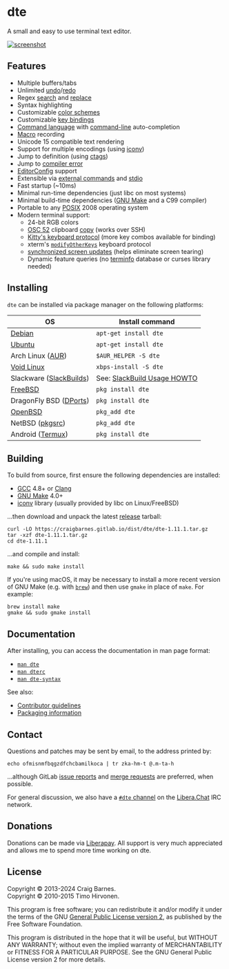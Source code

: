 dte
===

A small and easy to use terminal text editor.

[![screenshot]][screenshot]

Features
--------

* Multiple buffers/tabs
* Unlimited [undo]/[redo]
* Regex [search] and [replace]
* Syntax highlighting
* Customizable [color schemes]
* Customizable [key bindings]
* [Command language] with [command-line] auto-completion
* [Macro] recording
* Unicode 15 compatible text rendering
* Support for multiple encodings (using [iconv])
* Jump to definition (using [ctags])
* Jump to [compiler error]
* [EditorConfig] support
* Extensible via [external commands] and [stdio]
* Fast startup (~10ms)
* Minimal run-time dependencies (just libc on most systems)
* Minimal build-time dependencies ([GNU Make] and a C99 compiler)
* Portable to any [POSIX] 2008 operating system
* Modern terminal support:
  * 24-bit RGB colors
  * [OSC 52] clipboard [copy][] (works over SSH)
  * [Kitty's keyboard protocol][] (more key combos available for binding)
  * xterm's [`modifyOtherKeys`] keyboard protocol
  * [synchronized screen updates][] (helps eliminate screen tearing)
  * Dynamic feature queries (no [terminfo] database or curses library needed)

Installing
----------

`dte` can be installed via package manager on the following platforms:

| OS                        | Install command               |
|---------------------------|-------------------------------|
| [Debian]                  | `apt-get install dte`         |
| [Ubuntu]                  | `apt-get install dte`         |
| Arch Linux ([AUR])        | `$AUR_HELPER -S dte`          |
| [Void Linux]              | `xbps-install -S dte`         |
| Slackware ([SlackBuilds]) | See: [SlackBuild Usage HOWTO] |
| [FreeBSD]                 | `pkg install dte`             |
| DragonFly BSD ([DPorts])  | `pkg install dte`             |
| [OpenBSD]                 | `pkg_add dte`                 |
| NetBSD ([pkgsrc])         | `pkg_add dte`                 |
| Android ([Termux])        | `pkg install dte`             |

Building
--------

To build from source, first ensure the following dependencies are
installed:

* [GCC] 4.8+ or [Clang]
* [GNU Make] 4.0+
* [iconv] library (usually provided by libc on Linux/FreeBSD)

...then download and unpack the latest [release] tarball:

    curl -LO https://craigbarnes.gitlab.io/dist/dte/dte-1.11.1.tar.gz
    tar -xzf dte-1.11.1.tar.gz
    cd dte-1.11.1

...and compile and install:

    make && sudo make install

If you're using macOS, it may be necessary to install a more recent version
of GNU Make (e.g. with [`brew`]) and then use `gmake` in place of `make`.
For example:

    brew install make
    gmake && sudo gmake install

Documentation
-------------

After installing, you can access the documentation in man page format:

* [`man dte`]
* [`man dterc`]
* [`man dte-syntax`]

See also:

* [Contributor guidelines]
* [Packaging information]

Contact
-------

Questions and patches may be sent by email, to the address printed by:

    echo ofmisnmfbqgzdfchcbamilkoca | tr zka-hm-t @.m-ta-h

...although GitLab [issue reports] and [merge requests] are preferred,
when possible.

For general discussion, we also have a [`#dte` channel] on the [Libera.Chat]
IRC network.

Donations
---------

Donations can be made via [Liberapay]. All support is very much
appreciated and allows me to spend more time working on dte.

License
-------

Copyright © 2013-2024 Craig Barnes.\
Copyright © 2010-2015 Timo Hirvonen.

This program is free software; you can redistribute it and/or modify it
under the terms of the GNU [General Public License version 2], as published
by the Free Software Foundation.

This program is distributed in the hope that it will be useful, but
WITHOUT ANY WARRANTY; without even the implied warranty of
MERCHANTABILITY or FITNESS FOR A PARTICULAR PURPOSE. See the GNU General
Public License version 2 for more details.


[`man dte`]: https://craigbarnes.gitlab.io/dte/dte.html
[`man dterc`]: https://craigbarnes.gitlab.io/dte/dterc.html
[`man dte-syntax`]: https://craigbarnes.gitlab.io/dte/dte-syntax.html
[Command language]: https://craigbarnes.gitlab.io/dte/dterc.html
[command-line]: https://craigbarnes.gitlab.io/dte/dte.html#command-mode
[Macro]: https://craigbarnes.gitlab.io/dte/dterc.html#macro
[color schemes]: https://craigbarnes.gitlab.io/dte/dterc.html#hi
[compiler error]: https://craigbarnes.gitlab.io/dte/dterc.html#compile
[copy]: https://craigbarnes.gitlab.io/dte/dterc.html#copy
[external commands]: https://craigbarnes.gitlab.io/dte/dterc.html#external-commands
[key bindings]: https://craigbarnes.gitlab.io/dte/dterc.html#bind
[redo]: https://craigbarnes.gitlab.io/dte/dterc.html#redo
[replace]: https://craigbarnes.gitlab.io/dte/dterc.html#replace
[search]: https://craigbarnes.gitlab.io/dte/dterc.html#search
[undo]: https://craigbarnes.gitlab.io/dte/dterc.html#undo

[stdio]: https://man7.org/linux/man-pages/man3/stdin.3.html#DESCRIPTION
[screenshot]: https://craigbarnes.gitlab.io/dte/screenshot.png
[release]: https://craigbarnes.gitlab.io/dte/releases.html
[`modifyOtherKeys`]: https://invisible-island.net/xterm/manpage/xterm.html#VT100-Widget-Resources:modifyOtherKeys
[Kitty's keyboard protocol]: https://sw.kovidgoyal.net/kitty/keyboard-protocol/
[synchronized screen updates]: https://gitlab.freedesktop.org/terminal-wg/specifications/-/merge_requests/2
[terminfo]: https://man7.org/linux/man-pages/man5/terminfo.5.html
[iconv]: https://pubs.opengroup.org/onlinepubs/9699919799/basedefs/iconv.h.html
[ctags]: https://ctags.io/
[OSC 52]: https://invisible-island.net/xterm/ctlseqs/ctlseqs.html#h3-Operating-System-Commands
[EditorConfig]: https://editorconfig.org/
[POSIX]: https://pubs.opengroup.org/onlinepubs/9699919799/
[GCC]: https://gcc.gnu.org/
[Clang]: https://clang.llvm.org/
[GNU Make]: https://www.gnu.org/software/make/
[General Public License version 2]: https://www.gnu.org/licenses/old-licenses/gpl-2.0.html
[Debian]: https://packages.debian.org/source/dte
[Ubuntu]: https://launchpad.net/ubuntu/+source/dte
[AUR]: https://aur.archlinux.org/packages/dte/
[Void Linux]: https://github.com/void-linux/void-packages/tree/master/srcpkgs/dte
[SlackBuilds]: https://slackbuilds.org/repository/15.0/development/dte/
[SlackBuild Usage HOWTO]: https://slackbuilds.org/howto/
[FreeBSD]: https://cgit.freebsd.org/ports/tree/editors/dte
[DPorts]: https://github.com/DragonFlyBSD/DPorts/tree/master/editors/dte
[OpenBSD]: https://cvsweb.openbsd.org/cgi-bin/cvsweb/ports/editors/dte/
[pkgsrc]: https://cdn.netbsd.org/pub/pkgsrc/current/pkgsrc/editors/dte/index.html
[`brew`]: https://brew.sh/
[Termux]: https://github.com/termux/termux-packages/tree/master/packages/dte
[Contributor guidelines]: https://gitlab.com/craigbarnes/dte/-/blob/master/docs/contributing.md
[Packaging information]: https://gitlab.com/craigbarnes/dte/blob/master/docs/packaging.md
[issue reports]: https://gitlab.com/craigbarnes/dte/-/issues
[merge requests]: https://gitlab.com/craigbarnes/dte/-/merge_requests
[`#dte` channel]: https://web.libera.chat/?channels=#dte
[Libera.Chat]: https://libera.chat/
[Liberapay]: https://liberapay.com/craigbarnes/donate
